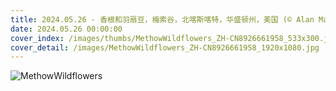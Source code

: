 ```yaml
---
title: 2024.05.26 - 香根和羽扇豆，梅索谷，北喀斯喀特，华盛顿州，美国 (© Alan Majchrowicz/Getty Images)
date: 2024.05.26 00:00:00
cover_index: /images/thumbs/MethowWildflowers_ZH-CN8926661958_533x300.jpg
cover_detail: /images/MethowWildflowers_ZH-CN8926661958_1920x1080.jpg
---
```


![MethowWildflowers](/images/MethowWildflowers_ZH-CN8926661958_1920x1080.jpg)
